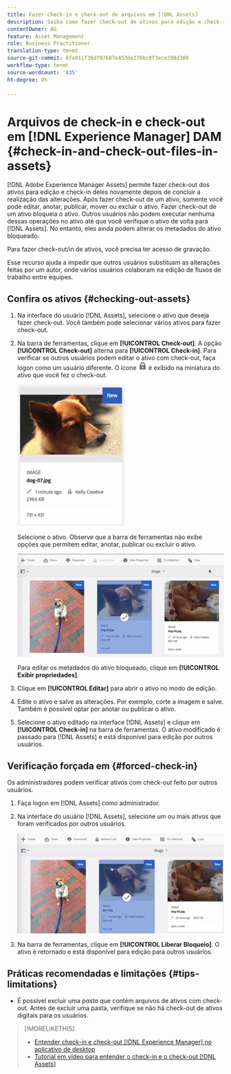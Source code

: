 ```yaml
---
title: Fazer check-in e check-out de arquivos em [!DNL Assets]
description: Saiba como fazer check-out de ativos para edição e check-in deles novamente depois que as alterações forem concluídas.
contentOwner: AG
feature: Asset Management
role: Business Practitioner
translation-type: tm+mt
source-git-commit: 6fa911f39d707687e453de270bc0f3ece208d380
workflow-type: tm+mt
source-wordcount: '435'
ht-degree: 0%

---
```



# Arquivos de check-in e check-out em [!DNL Experience Manager] DAM {#check-in-and-check-out-files-in-assets}

[!DNL Adobe Experience Manager Assets] permite fazer check-out dos ativos para edição e check-in deles novamente depois de concluir a realização das alterações. Após fazer check-out de um ativo, somente você pode editar, anotar, publicar, mover ou excluir o ativo. Fazer check-out de um ativo bloqueia o ativo. Outros usuários não podem executar nenhuma dessas operações no ativo até que você verifique o ativo de volta para [!DNL Assets]. No entanto, eles ainda podem alterar os metadados do ativo bloqueado.

Para fazer check-out/in de ativos, você precisa ter acesso de gravação.

Esse recurso ajuda a impedir que outros usuários substituam as alterações feitas por um autor, onde vários usuários colaboram na edição de fluxos de trabalho entre equipes.

## Confira os ativos {#checking-out-assets}

1. Na interface do usuário [!DNL Assets], selecione o ativo que deseja fazer check-out. Você também pode selecionar vários ativos para fazer check-out.

1. Na barra de ferramentas, clique em **[!UICONTROL Check-out]**. A opção **[!UICONTROL Check-out]** alterna para **[!UICONTROL Check-in]**.
Para verificar se outros usuários podem editar o ativo com check-out, faça logon como um usuário diferente. O ícone ![checkout lock icon](assets/do-not-localize/checkout_lock.png) é exibido na miniatura do ativo que você fez o check-out.

   ![ícone de finalização na exibição de cartão](assets/checkout-icon-card-view.png)

   Selecione o ativo. Observe que a barra de ferramentas não exibe opções que permitem editar, anotar, publicar ou excluir o ativo.

   ![chlimage_1-472](assets/checkout-asset-toolbar-options.png)

   Para editar os metadados do ativo bloqueado, clique em **[!UICONTROL Exibir propriedades]**.

1. Clique em **[!UICONTROL Editar]** para abrir o ativo no modo de edição.

1. Edite o ativo e salve as alterações. Por exemplo, corte a imagem e salve. Também é possível optar por anotar ou publicar o ativo.

1. Selecione o ativo editado na interface [!DNL Assets] e clique em **[!UICONTROL Check-in]** na barra de ferramentas. O ativo modificado é passado para [!DNL Assets] e está disponível para edição por outros usuários.

## Verificação forçada em {#forced-check-in}

Os administradores podem verificar ativos com check-out feito por outros usuários.

1. Faça logon em [!DNL Assets] como administrador.
1. Na interface do usuário [!DNL Assets], selecione um ou mais ativos que foram verificados por outros usuários.

   ![chlimage_1-476](assets/chlimage_1-476.png)

1. Na barra de ferramentas, clique em **[!UICONTROL Liberar Bloqueio]**. O ativo é retornado e está disponível para edição para outros usuários.

## Práticas recomendadas e limitações {#tips-limitations}

* É possível excluir uma *pasta* que contém arquivos de ativos com check-out. Antes de excluir uma pasta, verifique se não há check-out de ativos digitais para os usuários.

>[!MORELIKETHIS]
>
>* [Entender check-in e check-out  [!DNL Experience Manager] no aplicativo de desktop](https://experienceleague.adobe.com/docs/experience-manager-desktop-app/using/using.html?lang=en#how-app-works2)
>* [Tutorial em vídeo para entender o check-in e o check-out [!DNL Assets]](https://experienceleague.adobe.com/docs/experience-manager-learn/assets/collaboration/check-in-and-check-out.html)

